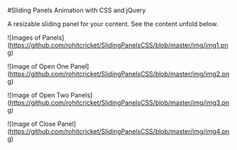 #Sliding Panels Animation with CSS and jQuery

A resizable sliding panel for your content. See the content unfold below.

![Images of Panels]
(https://github.com/rohitcricket/SlidingPanelsCSS/blob/master/img/img1.png)

![Image of Open One Panel]
(https://github.com/rohitcricket/SlidingPanelsCSS/blob/master/img/img2.png)

![Image of Open Two Panels]
(https://github.com/rohitcricket/SlidingPanelsCSS/blob/master/img/img3.png)

![Image of Close Panel]
(https://github.com/rohitcricket/SlidingPanelsCSS/blob/master/img/img4.png)
